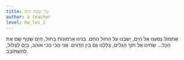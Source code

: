 ```yaml
---
title: עַל שְׂפַת הַיָּם
author: a teacher
level: bw_lev_2
---
```



אֶתְמוֹל נָסַעְנוּ אֶל הַיָּם,
יָשַׁבְנוּ עַל הַחוֹל הַחַם.
בָּנִינוּ אַרְמוֹנוֹת בַּחוֹל,
הַיָּם שָׁטַף שָׁם אֶת הַכָּל...
שָׂחִינוּ אֶל תּוֹךְ הַגַּלִים,
צָלַלְנוּ גַּם בֵּין הַדָּגִים.
אֲנִי הֲכִי הֲכִי אוֹהֵב,
בַּיָּם לִצְלוֹל, לְהִשְׁתּוֹבֵב.